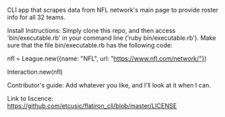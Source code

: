 CLI app that scrapes data from NFL network's main page to provide roster info for all 32 teams.

Install Instructions: Simply clone this repo, and then access 'bin/executable.rb' in your command line ('ruby bin/executable.rb'). Make sure that the file bin/executable.rb has the following code:

nfl = League.new({name: "NFL", url: "https://www.nfl.com/network/"})

Interaction.new(nfl)


Contributor's guide:
Add whatever you like, and I'll look at it when I can.


Link to liscence: https://github.com/etcusic/flatiron_cli/blob/master/LICENSE